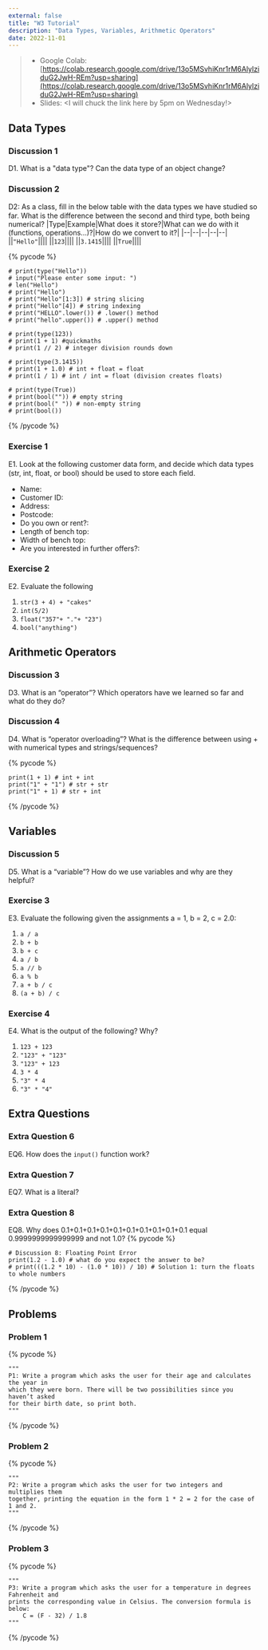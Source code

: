 ```yaml
---
external: false
title: "W3 Tutorial"
description: "Data Types, Variables, Arithmetic Operators"
date: 2022-11-01
---
```


> - Google Colab: [https://colab.research.google.com/drive/13o5MSvhiKnr1rM6AlylziduG2JwH-REm?usp=sharing](https://colab.research.google.com/drive/13o5MSvhiKnr1rM6AlylziduG2JwH-REm?usp=sharing)
> - Slides: <I will chuck the link here by 5pm on Wednesday!>

## Data Types

### Discussion 1

D1. What is a "data type"? Can the data type of an object change?

### Discussion 2

D2: As a class, ﬁll in the below table with the data types we have studied so far. What is the difference between the second and third type, both being numerical?
|Type|Example|What does it store?|What can we do with it (functions, operations...)?|How do we convert to it?|
|--|--|--|--|--|
||`"Hello"`||||
||`123`||||
||`3.1415`||||
||`True`||||

{% pycode %}

```
# print(type("Hello"))
# input("Please enter some input: ")
# len("Hello")
# print("Hello")
# print("Hello"[1:3]) # string slicing
# print("Hello"[4]) # string indexing
# print("HELLO".lower()) # .lower() method
# print("hello".upper()) # .upper() method

# print(type(123))
# print(1 + 1) #quickmaths
# print(1 // 2) # integer division rounds down

# print(type(3.1415))
# print(1 + 1.0) # int + float = float
# print(1 / 1) # int / int = float (division creates floats)

# print(type(True))
# print(bool("")) # empty string
# print(bool(" ")) # non-empty string
# print(bool())
```

{% /pycode %}

### Exercise 1

E1. Look at the following customer data form, and decide which data types (str, int, float, or bool) should be used to store each ﬁeld.

- Name:
- Customer ID:
- Address:
- Postcode:
- Do you own or rent?:
- Length of bench top:
- Width of bench top:
- Are you interested in further offers?:

### Exercise 2

E2. Evaluate the following

1. `str(3 + 4) + "cakes"`
2. `int(5/2)`
3. `float("357"+ "."+ "23")`
4. `bool("anything")`

## Arithmetic Operators

### Discussion 3

D3. What is an “operator”? Which operators have we
learned so far and what do they do?

### Discussion 4

D4. What is “operator overloading”? What is the difference between using + with numerical types and strings/sequences?

{% pycode %}

```
print(1 + 1) # int + int
print("1" + "1") # str + str
print("1" + 1) # str + int
```

{% /pycode %}

## Variables
### Discussion 5

D5. What is a “variable”? How do we use variables and why are they helpful?

### Exercise 3

E3. Evaluate the following given the assignments a = 1, b = 2, c = 2.0:

1. `a / a`
2. `b + b`
3. `b + c`
4. `a / b`
5. `a // b`
6. `a % b`
7. `a + b / c`
8. `(a + b) / c`

### Exercise 4

E4. What is the output of the following? Why?

1. `123 + 123`
2. `"123" + "123"`
3. `"123" + 123`
4. `3 * 4`
5. `"3" * 4`
6. `"3" * "4"`

## Extra Questions

### Extra Question 6

EQ6. How does the `input()` function work?

### Extra Question 7

EQ7. What is a literal?

### Extra Question 8

EQ8. Why does 0.1+0.1+0.1+0.1+0.1+0.1+0.1+0.1+0.1+0.1 equal 0.9999999999999999 and not 1.0?
{% pycode %}

```
# Discussion 8: Floating Point Error
print(1.2 - 1.0) # what do you expect the answer to be?
# print(((1.2 * 10) - (1.0 * 10)) / 10) # Solution 1: turn the floats to whole numbers
```

{% /pycode %}

## Problems

### Problem 1

{% pycode %}

```
"""
P1: Write a program which asks the user for their age and calculates the year in
which they were born. There will be two possibilities since you haven’t asked
for their birth date, so print both.
"""
```

{% /pycode %}

### Problem 2

{% pycode %}

```
"""
P2: Write a program which asks the user for two integers and multiplies them
together, printing the equation in the form 1 * 2 = 2 for the case of 1 and 2.
"""
```

{% /pycode %}

### Problem 3

{% pycode %}

```
"""
P3: Write a program which asks the user for a temperature in degrees Fahrenheit and
prints the corresponding value in Celsius. The conversion formula is below:
    C = (F - 32) / 1.8
"""
```

{% /pycode %}
